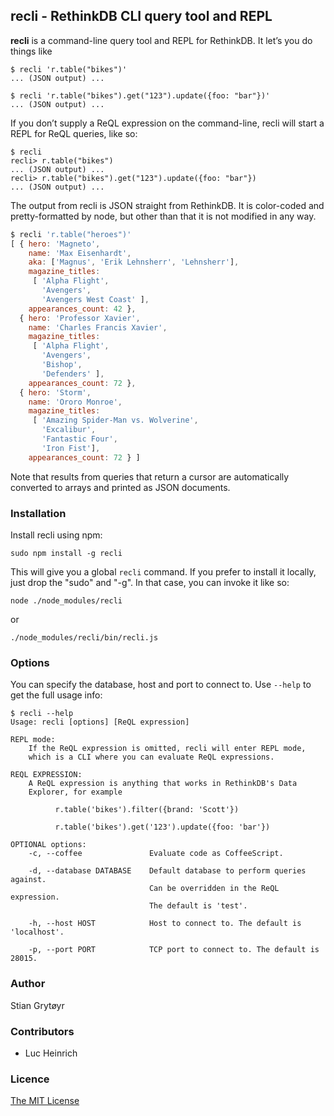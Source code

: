 ## recli - RethinkDB CLI query tool and REPL
**recli** is a command-line query tool and REPL for RethinkDB. It let’s you do things like
```
$ recli 'r.table("bikes")'
... (JSON output) ...

$ recli 'r.table("bikes").get("123").update({foo: "bar"})'
... (JSON output) ...
```
If you don’t supply a ReQL expression on the command-line, recli will start a REPL for
ReQL queries, like so:
```
$ recli
recli> r.table("bikes")
... (JSON output) ...
recli> r.table("bikes").get("123").update({foo: "bar"})
... (JSON output) ...
```

The output from recli is JSON straight from RethinkDB. It is color-coded and pretty-formatted by node,
but other than that it is not modified in any way.
```js
$ recli 'r.table("heroes")'
[ { hero: 'Magneto',
    name: 'Max Eisenhardt',
    aka: ['Magnus', 'Erik Lehnsherr', 'Lehnsherr'],
    magazine_titles:
     [ 'Alpha Flight',
       'Avengers',
       'Avengers West Coast' ],
    appearances_count: 42 },
  { hero: 'Professor Xavier',
    name: 'Charles Francis Xavier',
    magazine_titles:
     [ 'Alpha Flight',
       'Avengers',
       'Bishop',
       'Defenders' ],
    appearances_count: 72 },
  { hero: 'Storm',
    name: 'Ororo Monroe',
    magazine_titles:
     [ 'Amazing Spider-Man vs. Wolverine',
       'Excalibur',
       'Fantastic Four',
       'Iron Fist'],
    appearances_count: 72 } ]
```
Note that results from queries that return a cursor are automatically converted to arrays and printed as JSON documents.

### Installation
Install recli using npm:
```
sudo npm install -g recli
```
This will give you a global `recli` command. If you prefer to install it locally, just drop the "sudo" and "-g".
In that case, you can invoke it like so:
```
node ./node_modules/recli
```
or
```
./node_modules/recli/bin/recli.js
```

### Options
You can specify the database, host and port to connect to. Use `--help` to get the full usage info:
```
$ recli --help
Usage: recli [options] [ReQL expression]

REPL mode:
    If the ReQL expression is omitted, recli will enter REPL mode,
    which is a CLI where you can evaluate ReQL expressions.

REQL EXPRESSION:
    A ReQL expression is anything that works in RethinkDB's Data
    Explorer, for example

          r.table('bikes').filter({brand: 'Scott'})

          r.table('bikes').get('123').update({foo: 'bar'})

OPTIONAL options:
    -c, --coffee               Evaluate code as CoffeeScript.

    -d, --database DATABASE    Default database to perform queries against.
                               Can be overridden in the ReQL expression.
                               The default is 'test'.

    -h, --host HOST            Host to connect to. The default is 'localhost'.

    -p, --port PORT            TCP port to connect to. The default is 28015.
```

### Author
Stian Grytøyr

### Contributors
* Luc Heinrich


### Licence
[The MIT License](http://opensource.org/licenses/MIT)
